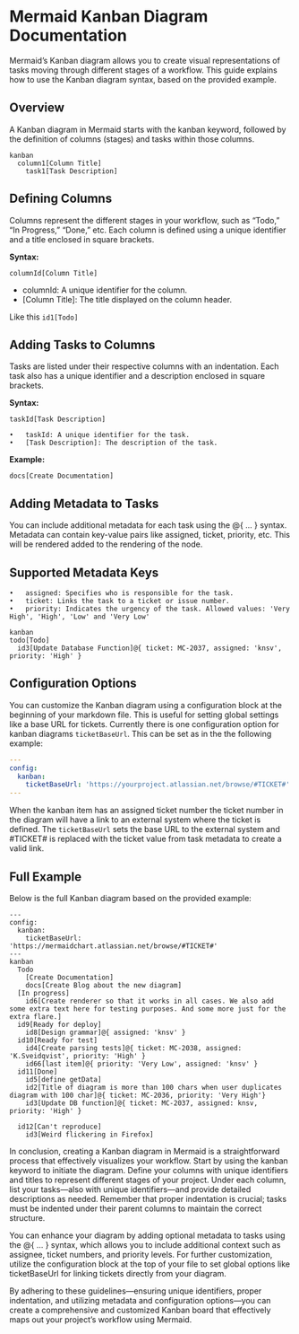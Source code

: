 # Mermaid Kanban Diagram Documentation

Mermaid’s Kanban diagram allows you to create visual representations of tasks moving through different stages of a workflow. This guide explains how to use the Kanban diagram syntax, based on the provided example.

## Overview

A Kanban diagram in Mermaid starts with the kanban keyword, followed by the definition of columns (stages) and tasks within those columns.

```mermaid-example
kanban
  column1[Column Title]
    task1[Task Description]
```

## Defining Columns

Columns represent the different stages in your workflow, such as “Todo,” “In Progress,” “Done,” etc. Each column is defined using a unique identifier and a title enclosed in square brackets.

**Syntax:**

```
columnId[Column Title]
```

- columnId: A unique identifier for the column.
- [Column Title]: The title displayed on the column header.

Like this `id1[Todo]`

## Adding Tasks to Columns

Tasks are listed under their respective columns with an indentation. Each task also has a unique identifier and a description enclosed in square brackets.

**Syntax:**

```
taskId[Task Description]
```

    •	taskId: A unique identifier for the task.
    •	[Task Description]: The description of the task.

**Example:**

```
docs[Create Documentation]
```

## Adding Metadata to Tasks

You can include additional metadata for each task using the @{ ... } syntax. Metadata can contain key-value pairs like assigned, ticket, priority, etc. This will be rendered added to the rendering of the node.

## Supported Metadata Keys

    •	assigned: Specifies who is responsible for the task.
    •	ticket: Links the task to a ticket or issue number.
    •	priority: Indicates the urgency of the task. Allowed values: 'Very High', 'High', 'Low' and 'Very Low'

```mermaid-example
kanban
todo[Todo]
  id3[Update Database Function]@{ ticket: MC-2037, assigned: 'knsv', priority: 'High' }
```

## Configuration Options

You can customize the Kanban diagram using a configuration block at the beginning of your markdown file. This is useful for setting global settings like a base URL for tickets. Currently there is one configuration option for kanban diagrams `ticketBaseUrl`. This can be set as in the the following example:

```yaml
---
config:
  kanban:
    ticketBaseUrl: 'https://yourproject.atlassian.net/browse/#TICKET#'
---
```

When the kanban item has an assigned ticket number the ticket number in the diagram will have a link to an external system where the ticket is defined. The `ticketBaseUrl` sets the base URL to the external system and #TICKET# is replaced with the ticket value from task metadata to create a valid link.

## Full Example

Below is the full Kanban diagram based on the provided example:

```mermaid-example
---
config:
  kanban:
    ticketBaseUrl: 'https://mermaidchart.atlassian.net/browse/#TICKET#'
---
kanban
  Todo
    [Create Documentation]
    docs[Create Blog about the new diagram]
  [In progress]
    id6[Create renderer so that it works in all cases. We also add some extra text here for testing purposes. And some more just for the extra flare.]
  id9[Ready for deploy]
    id8[Design grammar]@{ assigned: 'knsv' }
  id10[Ready for test]
    id4[Create parsing tests]@{ ticket: MC-2038, assigned: 'K.Sveidqvist', priority: 'High' }
    id66[last item]@{ priority: 'Very Low', assigned: 'knsv' }
  id11[Done]
    id5[define getData]
    id2[Title of diagram is more than 100 chars when user duplicates diagram with 100 char]@{ ticket: MC-2036, priority: 'Very High'}
    id3[Update DB function]@{ ticket: MC-2037, assigned: knsv, priority: 'High' }

  id12[Can't reproduce]
    id3[Weird flickering in Firefox]
```

In conclusion, creating a Kanban diagram in Mermaid is a straightforward process that effectively visualizes your workflow. Start by using the kanban keyword to initiate the diagram. Define your columns with unique identifiers and titles to represent different stages of your project. Under each column, list your tasks—also with unique identifiers—and provide detailed descriptions as needed. Remember that proper indentation is crucial; tasks must be indented under their parent columns to maintain the correct structure.

You can enhance your diagram by adding optional metadata to tasks using the @{ ... } syntax, which allows you to include additional context such as assignee, ticket numbers, and priority levels. For further customization, utilize the configuration block at the top of your file to set global options like ticketBaseUrl for linking tickets directly from your diagram.

By adhering to these guidelines—ensuring unique identifiers, proper indentation, and utilizing metadata and configuration options—you can create a comprehensive and customized Kanban board that effectively maps out your project’s workflow using Mermaid.
